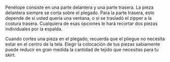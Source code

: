 Penélope consiste en una parte delantera y una parte trasera. La pieza delantera siempre se corta sobre el plegado. Para la parte trasera, esto depende de si usted quería una ventana, o si se trasladó el zipper a la costura trasera. Cualquiera de esas opciones le hará recortar dos piezas individuales por la espalda.

<Tip>

Cuando cortes una pieza en el plegado, recuerda que el pliegue no necesita estar en el centro de la tela.
Elegir la colocación de tus piezas sabiamente puede reducir en gran medida la cantidad de tejido que necesitas para tu skirt.

</Tip>
